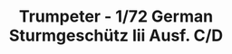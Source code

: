 ---
layout: product
title: "Trumpeter - 1/72 German Sturmgeschütz Iii Ausf. C/D"
price: "1700" 
desc: "N/A"
img_path: "/assets/img/TRU07257.webp"
brand: "N/A"
available: false
special_offer: false
new: false
soon: false
cat: "010000"
subcat: "013400"
subsubcat: "0N/A"
sifra: "TRU07257"
popular: false
---